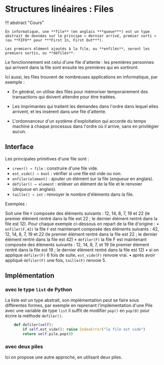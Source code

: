 #	Structures linéaires : Files 


!!! abstract "Cours"
    
    En informatique, une **file** (en anglais ***queue***) est un type abstrait de données sur le principe « dernier arrivé, premier sorti » (ou **FIFO** pour ***First In, First Out***).

    Les premiers élément ajoutés à la file, ou **enfilés**, seront les premiers sortis, ou **défilés**.


Le fonctionnement est celui d'une file d'attente : les premières personnes qui arrivent dans la file sont ensuite les premières qui en sortiront. 


Ici aussi, les files trouvent de nombreuses applications en informatique, par exemple :

-	En général, on utilise des files pour mémoriser temporairement des transactions qui doivent attendre pour être traitées.

-	Les imprimantes qui traitent les demandes dans l'ordre dans lequel elles arrivent, et les insèrent dans une file d'attente.

-	L'ordonnanceur d'un système d'exploitation qui accorde du temps machine à chaque processus dans l'ordre où il arrive, sans en privilégier aucun.



## Interface

Les principales primitives d'une file sont :

- `creer() → file` : construire d'une file vide.
- `est_vide() → bool` : vérifier si une file est vide ou non.
- `enfiler(element)` : ajouter un élément sur la file (*enqueue* en anglais).
- `défiler() → element` : enlèver un élément de la file et le renvoier (*dequeue* en anglais).
- `taille() → int` : renvoyer le nombre d'éléments dans la file.

Exemples :

Soit une file `F` composée des éléments suivants : 12, 14, 8, 7, 19 et 22 (le premier élément rentré dans la file est 22 ; le dernier élément rentré dans la file est 12). Pour chaque exemple ci-dessous on repart de la file d'origine :
•	`enfiler(F,42)` la file `F` est maintenant composée des éléments suivants : 42, 12, 14, 8, 7, 19 et 22 (le premier élément rentré dans la file est 22 ; le dernier élément rentré dans la file est 42)
•	`défiler(F)` la file F est maintenant composée des éléments suivants : 12, 14, 8, 7, et 19 (le premier élément rentré dans la file est 19 ; le dernier élément rentré dans la file est 12)
•	si on applique `défiler(F)` 6 fois de suite, `est_vide(F)` renvoie vrai.
•	après avoir appliqué `défiler(F)` une fois, `taille(F)` renvoie 5.


## Implémentation

###	avec le type `list` de Python

La liste est un type abstrait, son implémentation peut se faire sous différentes formes, par exemple en reprenant l'implémentation d'une Pile avec une variable de type `list` il suffit de modifier `pop()` en `pop(0)` pour écrire la méthode `defiler()`.

``` py
    def defiler(self):
        if self.est_vide(): raise IndexError("la file est vide")
        return self.pile.pop(0)
```

###	avec deux piles

Ici on propose une autre approche, en utilisant deux piles.
